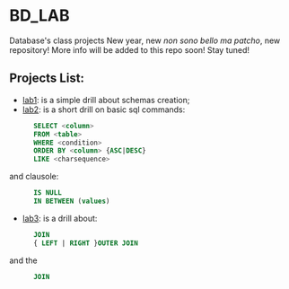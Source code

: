 # BD_LAB
Database's class projects
New year, new *non sono bello ma patcho*, new repository! More info will be added to this repo soon! Stay tuned!

## Projects List:
  - [lab1](lab1/): is a simple drill about schemas creation;
  - [lab2](lab2/): is a short drill on basic sql commands:
```sql
      SELECT <column>
      FROM <table>
      WHERE <condition>
      ORDER BY <column> {ASC|DESC}
      LIKE <charsequence>
```
   and clausole:
```sql
      IS NULL
      IN BETWEEN (values)
```
  - [lab3](lab3/): is a drill about:
```sql
      JOIN
      { LEFT | RIGHT }OUTER JOIN
```
   and the
```sql
      JOIN
```
